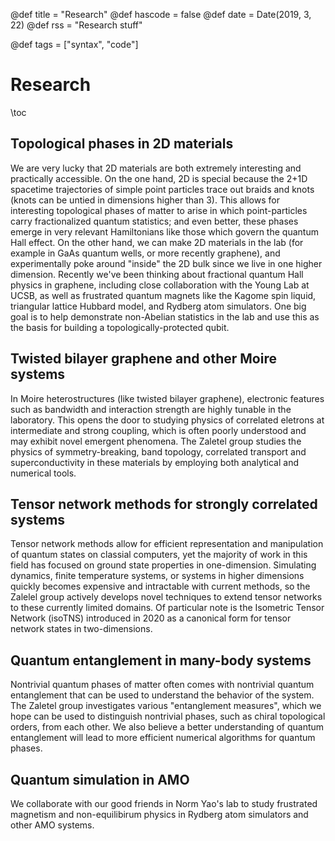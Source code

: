 @def title = "Research"
@def hascode = false
@def date = Date(2019, 3, 22)
@def rss = "Research stuff"

@def tags = ["syntax", "code"]

# Research

\toc

## Topological phases in 2D materials

We are very lucky that 2D materials are both extremely interesting and practically accessible. On the one hand, 2D is special because the 2+1D spacetime trajectories of simple point particles trace out braids and knots (knots can be untied in dimensions higher than 3). This allows for interesting topological phases of matter to arise in which point-particles  carry fractionalized quantum statistics; and even better, these phases emerge in very relevant Hamiltonians like those which govern the quantum Hall effect. On the other hand, we can make 2D materials in the lab (for example in GaAs quantum wells, or more recently graphene), and experimentally poke around "inside" the 2D bulk since we live in one higher dimension. Recently we've been thinking about fractional quantum Hall physics in graphene, including close collaboration with the Young Lab at UCSB, as well as frustrated quantum magnets like the Kagome spin liquid, triangular lattice Hubbard model, and Rydberg atom simulators.  One big goal is to help demonstrate  non-Abelian statistics in the lab and use this as the basis for building a topologically-protected qubit.

## Twisted bilayer graphene and other Moire systems

In Moire heterostructures (like twisted bilayer graphene), electronic features such as bandwidth and interaction strength are highly tunable in the laboratory. This opens the door to studying physics of correlated eletrons at intermediate and strong coupling, which is often poorly understood and may exhibit novel emergent phenomena. The Zaletel group studies the physics of symmetry-breaking, band topology, correlated transport and superconductivity in these materials by employing both analytical and numerical tools.

## Tensor network methods for strongly correlated systems

Tensor network methods allow for efficient representation and manipulation of quantum states on classial computers, yet the majority of work in this field has focused on ground state properties in one-dimension. Simulating dynamics, finite temperature systems, or systems in higher dimensions quickly becomes expensive and intractable with current methods, so the Zalelel group actively develops novel techniques to extend tensor networks to these currently limited domains. Of particular note is the Isometric Tensor Network (isoTNS) introduced in 2020 as a canonical form for tensor network states in two-dimensions.

## Quantum entanglement in many-body systems

Nontrivial quantum phases of matter often comes with nontrivial quantum entanglement that can be used to understand the behavior of the system. The Zaletel group investigates various "entanglement measures", which we hope can be used to distinguish nontrivial phases, such as chiral topological orders, from each other. We also believe a better understanding of quantum entanglement will lead to more efficient numerical algorithms for quantum phases.

## Quantum simulation in AMO

We collaborate with our good friends in Norm Yao's lab to study frustrated magnetism and non-equilibirum physics in Rydberg atom simulators and other AMO systems. 

<!--

## Syntax

For more on this, read [Franklin documentation](https://franklinjl.org/syntax/markdown/#inline_and_display_maths)

You can use bold text:  **KIVC** You can also use italics, _bilayer graphene_, and combine them **_magic angle_**. Inline code can be shown using back ticks `likethis`. Multiline code blocks are shown using triple back ticks:

```julia
function pseudocode()
    # do awesome stuff here
    return awesome
end

```

You can also do inline math $\mathcal{T} = \sigma_y \mathcal{K}$ and display math:

$$ H = \sum_i Z_i Z_{i+1} + h \sum_i X_i$$

Multiline math:

\begin{align}

1 + 1 &= 2 \\
& = 2 + 0

\end{align}


You can also insert file.

\figalt{KIVC figure}{./figures/KIVC.PNG}

There is a way to add citation with automatic styling, but that feels like too much work tbh.


-->
